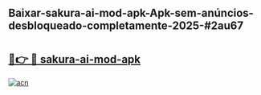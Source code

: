 ## Baixar-sakura-ai-mod-apk-Apk-sem-anúncios-desbloqueado-completamente-2025-#2au67

# <h2><a href="https://ainizakaria.my?title=sakura-ai-mod-apk&ref=20M">🔗👉 🔴 sakura-ai-mod-apk</a></h2>

[![acn](https://github.com/user-attachments/assets/0f9c940e-d8b0-45ae-aac7-cd30a18b3e1c)](https://ainizakaria.my?title=sakura-ai-mod-apk&ref=20M)

